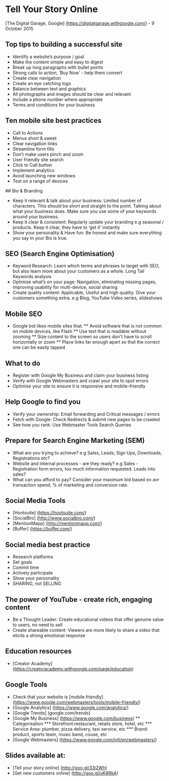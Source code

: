 # Tell Your Story Online

[The Digital Garage, Google] (https://digitalgarage.withgoogle.com/) - 9 October 2015

## Top tips to building a successful site
* Identify a website’s purpose / goal
* Make the content simple and easy to digest 
* Break up long paragraphs with bullet points
* Strong calls to action, ‘Buy Now’ - help them convert
* Create clear navigation
* Create an eye catching logo
* Balance between text and graphics
* All photographs and images should be clear and relevant
* Include a phone number where appropriate
* Terms and conditions for your business

## Ten mobile site best practices
* Call to Actions
* Menus short & sweet
* Clear navigation links
* Streamline form fills
* Don’t make users pinch and zoom
* User friendly site search 
* Click to Call button
* Implement analytics 
* Avoid launching new windows
* Test on a range of devices

## Bio & Branding
* Keep it relevant & talk about your business: Limited number of characters. This should be short and straight to the point. Talking about what your business does. Make sure you use some of your keywords around your business.
* Keep it clear & consistent: Regularly update your branding e.g seasonal / products. Keep it clear, they have to ‘get it’ instantly
* Show your personality & Have fun: Be honest and make sure everything you say in your Bio is true.

## SEO (Search Engine Optimisation)
* Keyword Research: Learn which terms and phrases to target with SEO, but also learn more about your customers as a whole. Long Tail Keywords analysis
* Optimise what’s on your page: Navigation, eliminating missing pages, improving usability for multi-device, social sharing
* Create quality content: Applicable, Useful and high quality. Give your customers something extra. e.g Blog, YouTube Video series, slideshows

## Mobile SEO
* Google bot likes mobile sites that:
** Avoid software that is not common on mobile devices, like Flash
** Use text that is readable without zooming
** Size content to the screen so users don't have to scroll horizontally or zoom
** Place links far enough apart so that the correct one can be easily tapped

## What to do
* Register with Google My Business and claim your business listing
* Verify with Google Webmasters and crawl your site to spot errors
* Optimise your site to ensure it is responsive and mobile-friendly

## Help Google to find you
* Verify your ownership: Email forwarding and Critical messages / errors
* Fetch with Google: Check Redirects & submit new pages to be crawled
* See how you rank: Use Webmaster Tools Search Queries

## Prepare for Search Engine Marketing (SEM)
* What are you trying to achieve? e.g Sales, Leads, Sign Ups, Downloads, Registrations etc?
* Website and internal processes - are they ready? e.g Sales - Registration form errors, too much information requested. Leads into sales?
* What can you afford to pay? Consider your maximum bid based on avr transaction spend, % of marketing and conversion rate.

## Social Media Tools
* [Hootsuite] (https://hootsuite.com/)
* [SocialBro] (http://www.socialbro.com/)
* [MentionMapp] (http://mentionmapp.com/)
* [Buffer] (https://buffer.com/)

## Social media best practice
* Research platforms
* Set goals
* Commit time
* Actively participate
* Show your personality 
* SHARING, not SELLING

## The power of YouTube - create rich, engaging content
* Be a Thought Leader: Create educational videos that offer genuine value to users, no need to sell
* Create shareable content: Viewers are more likely to share a video that elicits a strong emotional response

## Education resources
* [Creator Academy] (https://creatoracademy.withgoogle.com/page/education)

## Google Tools
* Check that your website is [mobile friendly] (https://www.google.com/webmasters/tools/mobile-friendly/)
* [Google Analytics] (https://www.google.com/analytics/)
* [Google Trends] (google.com/trends)
* [Google My Business] (https://www.google.com/business)
** Categorisation
*** Storefront:restaurant, retails store, hotel, etc
*** Service Area: plumber, pizza delivery, taxi service, etc
*** Brand: product, sports team, music band, couse, etc
* [Google Webmasters] (https://www.google.com/intl/en/webmasters/)

## Slides available at:
* [Tell your story online] (http://goo.gl/33j2Wh)
* [Get new customers online] (http://goo.gl/uK8RkA)
